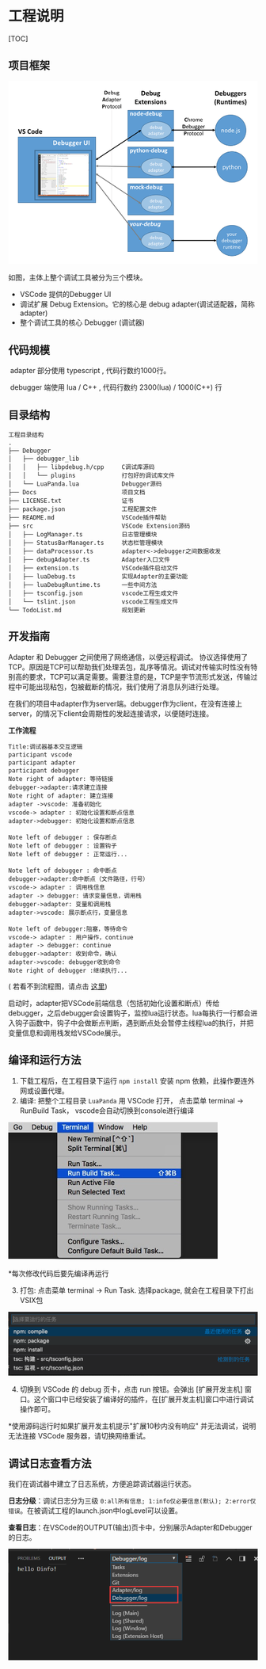 # 工程说明

[TOC]

## 项目框架



![debug-arch](../Res/debug-arch.png)



如图，主体上整个调试工具被分为三个模块。

- VSCode 提供的Debugger UI
- 调试扩展 Debug Extension。它的核心是 debug adapter(调试适配器，简称adapter)
- 整个调试工具的核心 Debugger (调试器)



## 代码规模

​	adapter 部分使用 typescript , 代码行数约1000行。

​	debugger 端使用 lua / C++ , 代码行数约 2300(lua) / 1000(C++) 行



## 目录结构

```
工程目录结构
.
├── Debugger
│   ├── debugger_lib         	
│   │	├── libpdebug.h/cpp     C调试库源码
│   │	└── plugins				打包好的调试库文件
│   └── LuaPanda.lua         	Debugger源码
├── Docs						项目文档
├── LICENSE.txt					证书
├── package.json				工程配置文件
├── README.md					VSCode插件帮助
├── src							VSCode Extension源码
│   ├── LogManager.ts			日志管理模块
│   ├── StatusBarManager.ts		状态栏管理模块
│   ├── dataProcessor.ts		adapter<->debugger之间数据收发
│   ├── debugAdapter.ts			Adapter入口文件
│   ├── extension.ts			VSCode插件启动文件
│   ├── luaDebug.ts				实现Adapter的主要功能
│   ├── luaDebugRuntime.ts		一些中间方法
│   ├── tsconfig.json			vscode工程生成文件
│   └── tslint.json				vscode工程生成文件
└── TodoList.md					规划更新
```



## 开发指南

Adapter 和 Debugger 之间使用了网络通信，以便远程调试。 协议选择使用了TCP。原因是TCP可以帮助我们处理丢包，乱序等情况。调试对传输实时性没有特别高的要求，TCP可以满足需要。需要注意的是，TCP是字节流形式发送，传输过程中可能出现粘包，包被截断的情况，我们使用了消息队列进行处理。

在我们的项目中adapter作为server端。debugger作为client，在没有连接上server，的情况下client会周期性的发起连接请求，以便随时连接。

**工作流程**

```sequence
Title:调试器基本交互逻辑
participant vscode
participant adapter
participant debugger
Note right of adapter: 等待链接
debugger->adapter:请求建立连接
Note right of adapter: 建立连接
adapter ->vscode: 准备初始化
vscode-> adapter : 初始化设置和断点信息
adapter->debugger: 初始化设置和断点信息

Note left of debugger : 保存断点
Note left of debugger : 设置钩子
Note left of debugger : 正常运行...

Note left of debugger : 命中断点
debugger->adapter:命中断点（文件路径，行号）
vscode-> adapter : 调用栈信息
adapter -> debugger: 请求变量信息，调用栈
debugger->adapter: 变量和调用栈
adapter->vscode: 展示断点行，变量信息

Note left of debugger:阻塞，等待命令
vscode-> adapter : 用户操作，continue
adapter -> debugger: continue
debugger->adapter: 收到命令，确认
adapter->vscode: debugger收到命令
Note right of debugger :继续执行...
```

( 若看不到流程图，请点击 [这里](../Res/work-flow.png))

启动时，adapter把VSCode前端信息（包括初始化设置和断点）传给debugger，之后debugger会设置钩子，监控lua运行状态。lua每执行一行都会进入钩子函数中，钩子中会做断点判断，遇到断点处会暂停主线程lua的执行，并把变量信息和调用栈发给VSCode展示。



## 编译和运行方法

1. 下载工程后，在工程目录下运行 `npm install` 安装 npm 依赖，此操作要连外网或设置代理。
2. 编译: 把整个工程目录 `LuaPanda` 用 VSCode 打开， 点击菜单 terminal -> RunBuild Task， vscode会自动切换到console进行编译

![run_build_task](../Res/run_build_task.jpg)

*每次修改代码后要先编译再运行

3. 打包: 点击菜单 terminal -> Run Task. 选择package, 就会在工程目录下打出VSIX包

![compile_package](../Res/compile_package.png)

4. 切换到 VSCode 的 debug 页卡，点击 run 按钮。会弹出 [扩展开发主机] 窗口。这个窗口中已经安装了编译好的插件，在[扩展开发主机]窗口中进行调试操作即可。

*使用源码运行时如果扩展开发主机提示"扩展10秒内没有响应" 并无法调试，说明无法连接 VSCode 服务器，请切换网络重试。



## 调试日志查看方法

我们在调试器中建立了日志系统，方便追踪调试器运行状态。

**日志分级**：调试日志分为三级 `0:all所有信息; 1:info仅必要信息(默认); 2:error仅错误`。在被调试工程的launch.json中logLevel可以设置。

**查看日志**：在VSCode的OUTPUT(输出)页卡中，分别展示Adapter和Debugger的日志。

![debug_log](../Res/debug_log.png)


